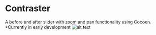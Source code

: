 # Contraster
A before and after slider with zoom and pan functionality using Cocoen. *Currently in early development
![alt text](https://github.com/justintoland/contraster/tree/master/images/how_to_details.svg)
